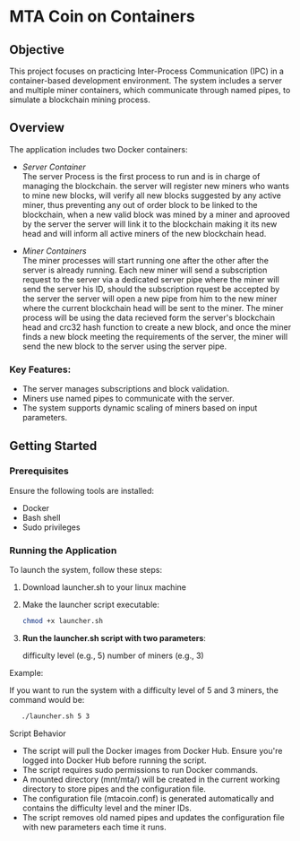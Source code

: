 # MTA Coin on Containers

## Objective
This project focuses on practicing Inter-Process Communication (IPC) in a container-based development environment. The system includes a server and multiple miner containers, which communicate through named pipes, to simulate a blockchain mining process.

## Overview
The application includes two Docker containers:
 - *Server Container*  
   The server Process is the first process to run and is in charge of managing the blockchain.
   the server will register new miners who wants to mine new blocks,
   will verify all new blocks suggested by any active miner, thus preventing any out of order block to be linked to the blockchain,
   when a new valid block was mined by a miner and aprooved by the server the server will link it to the blockchain making it its new head
   and will inform all active miners of the new blockchain head.

 - *Miner Containers*  
   The miner processes will start running one after the other after the server is already running.
   Each new miner will send a subscription request to the server via a dedicated server pipe where the miner will send the server his ID,
   should the subscription rquest be accepted by the server the server will open a new pipe from him to the new miner where the current blockchain head will be sent to the miner.
   The miner process will be using the data recieved form the server's blockchain head and crc32 hash function to create a new block, and once the miner finds a new block meeting the             requirements of the server, the miner will send the new block to the server using the server pipe.

### Key Features:
- The server manages subscriptions and block validation.
- Miners use named pipes to communicate with the server.
- The system supports dynamic scaling of miners based on input parameters.

## Getting Started

### Prerequisites
Ensure the following tools are installed:
- Docker
- Bash shell
- Sudo privileges

### Running the Application
To launch the system, follow these steps:

1. Download launcher.sh to your linux machine
2. Make the launcher script executable:
   ```bash
   chmod +x launcher.sh
3. **Run the launcher.sh script with two parameters**:

    difficulty level (e.g., 5)
    number of miners (e.g., 3)
   
Example:

If you want to run the system with a difficulty level of 5 and 3 miners, the command would be:

```bash
   ./launcher.sh 5 3
```
   
Script Behavior

   - The script will pull the Docker images from Docker Hub. Ensure you're logged into Docker Hub before running the script.
   - The script requires sudo permissions to run Docker commands.
   - A mounted directory (mnt/mta/) will be created in the current working directory to store pipes and the configuration file.
   - The configuration file (mtacoin.conf) is generated automatically and contains the difficulty level and the miner IDs.
   - The script removes old named pipes and updates the configuration file with new parameters each time it runs.
